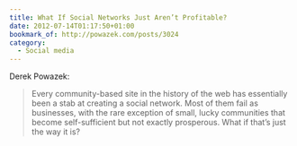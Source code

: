 ```yaml
---
title: What If Social Networks Just Aren’t Profitable?
date: 2012-07-14T01:17:50+01:00
bookmark_of: http://powazek.com/posts/3024
category:
  - Social media
---
```

Derek Powazek:

> Every community-based site in the history of the web has essentially been a stab at creating a social network. Most of them fail as businesses, with the rare exception of small, lucky communities that become self-sufficient but not exactly prosperous. What if that’s just the way it is?
